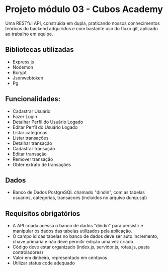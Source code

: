 # Projeto módulo 03 - Cubos Academy
Uma RESTful API, construida em dupla, praticando nossos conhecimentos teóricos do backend adquiridos e com bastante uso do fluxo git, aplicado ao trabalho em equipe. 

## Bibliotecas utilizadas
- Express.js
- Nodemon
- Bcrypt
- Jsonwebtoken
- Pg

## Funcionalidades:
- Cadastrar Usuário
- Fazer Login
- Detalhar Perfil do Usuário Logado
- Editar Perfil do Usuário Logado
- Listar categorias
- Listar transações
- Detalhar transação
- Cadastrar transação
- Editar transação
- Remover transação
- Obter extrato de transações

## Dados
-  Banco de Dados PostgreSQL chamado "dindin", com as tabelas usuarios, categorias, transacoes (incluidos no arquivo dump.sql)

## Requisitos obrigatórios
- A API criada acessa o banco de dados "dindin" para persistir e manipular os dados das tabelas utilizados pela aplicação.
- O campo id das tabelas no banco de dados deve ser auto incremento, chave primária e não deve permitir edição uma vez criado.
- Código deve estar organizado (index.js, servidor.js, rotas.js, pasta controladores)
- Valor em dinheiro, representado em centavos
- Utilizar status code adequado